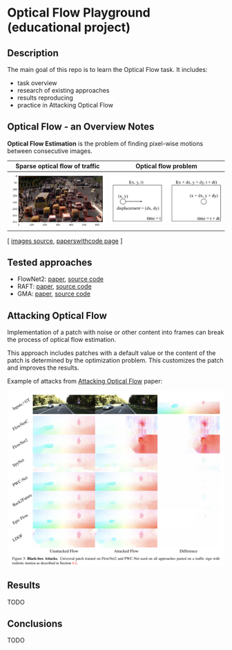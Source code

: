 # Optical Flow Playground (educational project)

## Description

The main goal of this repo is to learn the Optical Flow task. It includes: 
- task overview
- research of existing approaches
- results reproducing
- practice in Attacking Optical Flow


## Optical Flow - an Overview Notes

**Optical Flow Estimation** is the problem of finding pixel-wise motions between consecutive images.

Sparse optical flow of traffic             |  Optical flow problem
:-------------------------:|:-------------------------:
<img src="images/optical_flow_scheme_1.png" alt="drawing" width="600"/>  | <img src="images/optical_flow_scheme_2.png" alt="drawing" width="700"/>

[ [images source](https://nanonets.com/blog/optical-flow/), [paperswithcode page](https://paperswithcode.com/task/optical-flow-estimation) ]



## Tested approaches 

- FlowNet2: [paper](), [source code](https://github.com/NVIDIA/flownet2-pytorch)
- RAFT: [paper](https://arxiv.org/pdf/2003.12039.pdf), [source code](https://github.com/princeton-vl/RAFT)
- GMA: [paper](https://arxiv.org/pdf/2104.02409.pdf), [source code](https://github.com/zacjiang/GMA)

## Attacking Optical Flow

Implementation of a patch with noise or other content into frames can break the process of optical flow estimation. 

This approach includes patches with a default value or the content of the patch is determined by the optimization problem. This customizes the patch and improves the results.

Example of attacks from [Attacking Optical Flow](https://openaccess.thecvf.com/content_ICCV_2019/papers/Ranjan_Attacking_Optical_Flow_ICCV_2019_paper.pdf) paper:

<img src="images/example_from_paper_Ranjan_Attacking_Optical_Flow_ICCV_2019.png" alt="drawing" width="600"/>

## Results

TODO


## Conclusions

TODO
